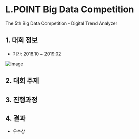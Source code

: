 # L.POINT Big Data Competition
The 5th Big Data Competition - Digital Trend Analyzer


## 1. 대회 정보
 + 기간: 2018.10 ~ 2019.02
 
![image](https://user-images.githubusercontent.com/39645223/116284433-0a1e7c80-a7c8-11eb-9f5c-0e06aa02bc5a.png)

## 2. 대회 주제


## 3. 진행과정


## 4. 결과
 + 우수상
